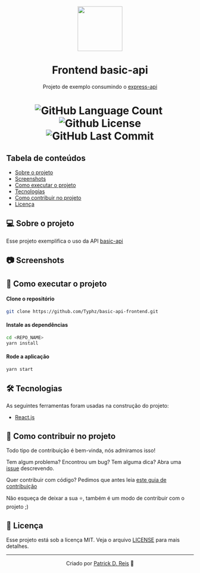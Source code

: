 <h1 align="center">
  <a href="https://github.com/Typhz/basic-api-frontend/">
     <img src="https://raw.githubusercontent.com/Typhz/basic-api/main/vault.png" width="120" height=120">
  </a><br><br>
  Frontend basic-api
</h1>
<p align=center>Projeto de exemplo consumindo o <a href="https://github.com/Typhz/basic-api">express-api</a></p>                       
<h1 align="center">
  <img alt="GitHub Language Count" src="https://img.shields.io/github/languages/count/Typhz/basic-api-frontend" />
  <img alt="" src="https://img.shields.io/github/repo-size/Typhz/basic-api-frontend" />
  <img alt="Github License" src="https://img.shields.io/github/license/Typhz/basic-api-frontend" />
  <img alt="GitHub Last Commit" src="https://img.shields.io/github/last-commit/Typhz/basic-api-frontend" />
</h1>


## Tabela de conteúdos

   * [Sobre o projeto](#-sobre-o-projeto)
   * [Screenshots](#-screenshots)
   * [Como executar o projeto](#-como-executar-o-projeto)
   * [Tecnologias](#-tecnologias)
   * [Como contribuir no projeto](#-como-contribuir-no-projeto)
   * [Licença](#-licença)

## 💻 Sobre o projeto
Esse projeto exemplifica o uso da API <a href="https://github.com/Typhz/basic-api">basic-api</a>

## 📷 Screenshots
<!--
<img src="" alt="" />
<img src="" alt="" />
-->

## 🚀 Como executar o projeto

#### Clone o repositório
```bash
git clone https://github.com/Typhz/basic-api-frontend.git
```

#### Instale as dependências
```bash
cd <REPO_NAME>
yarn install
```

#### Rode a aplicação
```bash
yarn start
```

## 🛠 Tecnologias

As seguintes ferramentas foram usadas na construção do projeto:
- [React.js](https://pt-br.reactjs.org/)
## 🤝 Como contribuir no projeto

Todo tipo de contribuição é bem-vinda, nós admiramos isso!

Tem algum problema? Encontrou um bug? Tem alguma dica? Abra uma [issue](https://github.com/Typhz/basic-api-frontend/issues) descrevendo.

Quer contribuir com código? Pedimos que antes leia [este guia de contribuição](https://github.com/firstcontributions/first-contributions)

Não esqueça de deixar a sua ⭐, também é um modo de contribuir com o projeto ;)

## 📝 Licença

Esse projeto está sob a licença MIT. Veja o arquivo [LICENSE](LICENSE) para mais detalhes.

---
<div align="center">

  Criado por [Patrick D. Reis](https://github.com/Typhz) 💜

</div>
